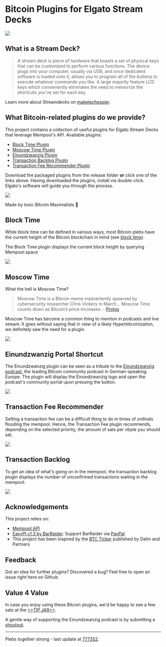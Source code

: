 # Bitcoin Plugins for Elgato Stream Decks

![](images/elgato.png)

## What is a Stream Deck?

> A stream deck is piece of hardware that boasts a set of physical keys that can be customized to perform various functions. The device plugs into your computer, usually via USB, and once dedicated software is loaded onto it, allows you to program all of the buttons to execute whatever commands you like. A large majority feature LCD keys which conveniently eliminates the need to memorize the shortcuts you’ve set for each key.

Learn more about Streamdecks on [maketecheasier](https://www.maketecheasier.com/what-is-stream-deck/).


## What Bitcoin-related plugins do we provide?

This project contains a collection of useful plugins for Elgato Stream Decks that leverage Mempool's API. Available plugins:

- [Block Time Plugin](https://github.com/quilloughbee/streamdeck-bitcoin-plugins/raw/main/release/com.quillie.blocktime.streamDeckPlugin) 
- [Moscow Time Plugin](https://github.com/quilloughbee/streamdeck-bitcoin-plugins/raw/main/release/com.quillie.moscowtime.streamDeckPlugin)
- [Einundzwanzig Plugin](https://github.com/quilloughbee/streamdeck-bitcoin-plugins/raw/main/release/com.quillie.einundzwanzig.streamDeckPlugin)
- [Transaction Backlog Plugin](https://github.com/quilloughbee/streamdeck-bitcoin-plugins/raw/main/release/com.quillie.backlog.streamDeckPlugin)
- [Transaction Fee Recommender Plugin](https://github.com/quilloughbee/streamdeck-bitcoin-plugins/raw/main/release/com.quillie.fees.streamDeckPlugin)

Download the packaged plugins from the release folder **or** click one of the links above. Having downloaded the plugins, install via double-click. Elgato's software will guide you through the process.

![](./images/screenshot.png)

Made by toxic Bitcoin Maximalists 🧡

## Block Time 

While block time can be defined in various ways, most Bitcoin plebs have the current height of the Bitcoin blockchain in mind (see [block time](https://www.blocktime.live/)). 

The Block Time plugin displays the current block height by querying Mempool.space

![](./images/blocktime.png)

## Moscow Time 

What the hell is Moscow Time?

> Moscow Time is a Bitcoin meme inadvertently spawned by cybersecurity researcher Chris Vickery in March...
Moscow Time counts down as Bitcoin’s price increases. - [Protos](https://protos.com/bitcoin-clock-moscow-time-jack-dorsey-blockclock-memes/)

Moscow Time has become a common thing to mention in podcasts and live stream. It goes without saying that in view of a likely Hyperbitcoinization, we definitely saw the need for a plugin.

![](./images/moscow.png)


## Einundzwanzig Portal Shortcut

The Einundzwanzig plugin can be seen as a tribute to the [Einundzwanzig podcast](https://einundzwanzig.space/), the leading Bitcoin community podcast in German-speaking Europe. The plugin will display the Einundzwanzig logo and open the podcast's community portal upon pressing the button.

![](./images/portal.png)


## Transaction Fee Recommender

Setting a transaction fee can be a difficult thing to do in times of ordinals flooding the mempool. Hence, the Transaction Fee plugin recommends, depending on the selected priority, the amount of sats per vbyte you should set.

![](./images/fees.png)


## Transaction Backlog

To get an idea of what's going on in the mempool, the transaction backlog plugin displays the number of unconfirmed transactions waiting in the mempool.

![](./images/backlog.png)


## Acknowledgements

This project relies on:

- [Mempool API](https://mempool.space/docs/faq#what-is-a-mempool)
- [EasyPI v1.3 by BarRaider](https://github.com/BarRaider/streamdeck-easypi). Support BarRaider via [PayPal](https://www.paypal.com/paypalme/BarRaider)
- This project has been inspired by the [BTC Ticker](https://apps.elgato.com/plugins/com.dahnandpartners.btcticker) published by Dahn and Partners


## Feedback

Got an idea for further plugins? Discovered a bug? Feel free to open an issue right here on Github.

## Value 4 Value

In case you enjoy using these Bitcoin plugins, we'd be happy to see a few sats at the [>>TIP JAR<<](https://legend.lnbits.com/tipjar/736).

A gentle way of supporting the Einundzwanzig podcast is by submitting a [shoutout](https://tallycoin.app/@_einundzwanzig_/einundzwanzig-shoutout-zfxqtu/).

<hr>

Plebs together strong   -   last update at [777352](https://mempool.space/block/0000000000000000000675e48e157d0bb6b2d78017fc03434bdc46e7f2f48963).
